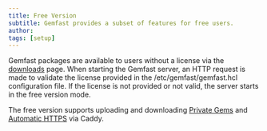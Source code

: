 ```yaml
---
title: Free Version
subtitle: Gemfast provides a subset of features for free users.
author:
tags: [setup]
---
```


Gemfast packages are available to users without a license via the [downloads](https://downloads.gemfast.io/gemfast-server) page. When starting the Gemfast server, an HTTP request is made to validate the license provided in the /etc/gemfast/gemfast.hcl configuration file. If the license is not provided or not valid, the server starts in the free version mode.

The free version supports uploading and downloading [Private Gems]() and [Automatic HTTPS]() via Caddy.